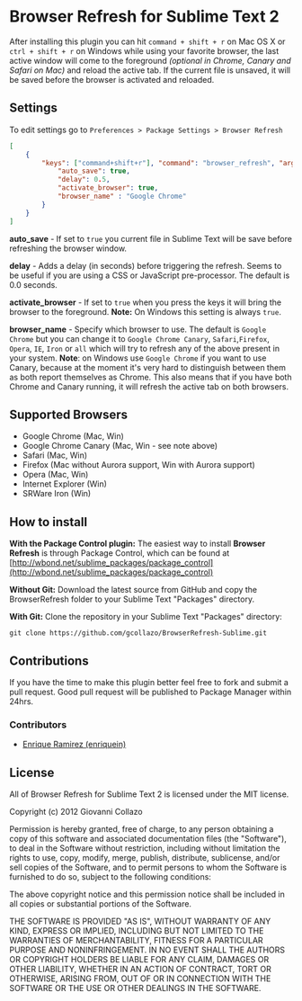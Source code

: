 # Browser Refresh for Sublime Text 2

After installing this plugin you can hit `command + shift + r` on Mac OS X or `ctrl + shift + r` on Windows while using your favorite browser, the last active window will come to the foreground *(optional in Chrome, Canary and Safari on Mac)* and reload the active tab. If the current file is unsaved, it will be saved before the browser is activated and reloaded.

## Settings
To edit settings go to `Preferences > Package Settings > Browser Refresh`

```json
[
    {
        "keys": ["command+shift+r"], "command": "browser_refresh", "args": {
            "auto_save": true,
            "delay": 0.5,
            "activate_browser": true,
            "browser_name" : "Google Chrome"
        }
    }
]
```

**auto_save** - If set to `true` you current file in Sublime Text will be save before refreshing the browser window.

**delay** - Adds a delay (in seconds) before triggering the refresh. Seems to be useful if you are using a CSS or JavaScript pre-processor. The default is 0.0 seconds. 

**activate_browser** - If set to `true` when you press the keys it will bring the browser to the foreground. **Note:** On Windows this setting is always `true`.

**browser_name** - Specify which browser to use. The default is `Google Chrome` but you can change it to `Google Chrome Canary`, `Safari`,`Firefox`, `Opera`, `IE`, `Iron` 
or `all` which will try to refresh any of the above present in your system. **Note**: on Windows use `Google Chrome` if you want to use Canary, because at the moment it's very hard to
distinguish between them as both report themselves as Chrome. This also means that if you have both Chrome and Canary running, it will refresh the active tab on both browsers.

## Supported Browsers
- Google Chrome (Mac, Win)
- Google Chrome Canary (Mac, Win - see note above)
- Safari (Mac, Win)
- Firefox (Mac without Aurora support, Win with Aurora support)
- Opera (Mac, Win)
- Internet Explorer (Win)
- SRWare Iron (Win)

## How to install
**With the Package Control plugin:** The easiest way to install **Browser Refresh** is through Package Control, which can be found at [http://wbond.net/sublime_packages/package_control](http://wbond.net/sublime_packages/package_control)

**Without Git:** Download the latest source from GitHub and copy the BrowserRefresh folder to your Sublime Text "Packages" directory.

**With Git:** Clone the repository in your Sublime Text "Packages" directory:

```
git clone https://github.com/gcollazo/BrowserRefresh-Sublime.git
```

## Contributions
If you have the time to make this plugin better feel free to fork and submit a pull request. Good pull request will be published to Package Manager within 24hrs.

### Contributors
* [Enrique Ramirez (enriquein)](https://github.com/enriquein)

## License
All of Browser Refresh for Sublime Text 2 is licensed under the MIT license.

Copyright (c) 2012 Giovanni Collazo

Permission is hereby granted, free of charge, to any person obtaining a copy of this software and associated documentation files (the "Software"), to deal in the Software without restriction, including without limitation the rights to use, copy, modify, merge, publish, distribute, sublicense, and/or sell copies of the Software, and to permit persons to whom the Software is furnished to do so, subject to the following conditions:

The above copyright notice and this permission notice shall be included in all copies or substantial portions of the Software.

THE SOFTWARE IS PROVIDED "AS IS", WITHOUT WARRANTY OF ANY KIND, EXPRESS OR IMPLIED, INCLUDING BUT NOT LIMITED TO THE WARRANTIES OF MERCHANTABILITY, FITNESS FOR A PARTICULAR PURPOSE AND NONINFRINGEMENT. IN NO EVENT SHALL THE AUTHORS OR COPYRIGHT HOLDERS BE LIABLE FOR ANY CLAIM, DAMAGES OR OTHER LIABILITY, WHETHER IN AN ACTION OF CONTRACT, TORT OR OTHERWISE, ARISING FROM, OUT OF OR IN CONNECTION WITH THE SOFTWARE OR THE USE OR OTHER DEALINGS IN THE SOFTWARE.